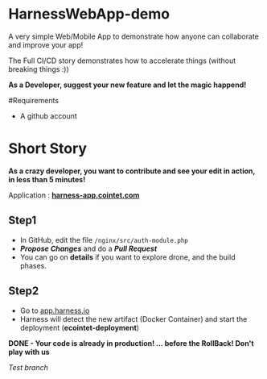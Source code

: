 # HarnessWebApp-demo

A very simple Web/Mobile App to demonstrate how anyone can collaborate and improve your app!

The Full CI/CD story demonstrates how to accelerate things (without breaking things :))

**As a Developer, suggest your new feature and let the magic happend!**

#Requirements

- A github account

# Short Story

**As a crazy developer, you want to contribute and see your edit in action, in less than 5 minutes!**

Application : **[harness-app.cointet.com](http://harness-app.cointet.com)**

## Step1
- In GitHub, edit the file `/nginx/src/auth-module.php`
- ***Propose Changes*** and do a ***Pull Request***
- You can go on **details** if you want to explore drone, and the build phases.

## Step2
- Go to [app.harness.io](http://app.harness.io)
- Harness will detect the new artifact (Docker Container) and start the deployment (**ecointet-deployment**)

**DONE - Your code is already in production! ...
before the RollBack! Don't play with us**

*Test branch*

